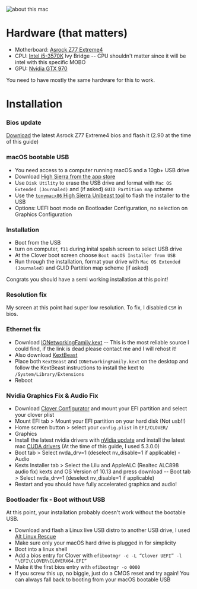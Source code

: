 ![about this mac](~res/img/blog/aboutthismac.png)

# Hardware (that matters)
- Motherboard: [Asrock Z77 Extreme4](https://www.asrock.com/mb/Intel/Z77%20Extreme4/)
- CPU: [Intel i5-3570K](https://ark.intel.com/products/65520) Ivy Bridge -- CPU shouldn't matter since it will be intel with this specific MOBO
- GPU: [Nvidia GTX 970](https://www.geforce.com/hardware/desktop-gpus/geforce-gtx-970)

You need to have mostly the same hardware for this to work. 

# Installation

### Bios update
[Download](https://www.asrock.com/mb/Intel/Z77%20Extreme4/#BIOS) the latest Asrock Z77 Extreme4 bios and flash it (2.90 at the time of this guide)


### macOS bootable USB
- You need access to a computer running macOS and a 10gb+ USB drive
- Download [High Sierra from the app store](https://itunes.apple.com/us/app/macos-high-sierra/id1246284741?mt=12&l=en-us&ls=1)
- Use `Disk Utility` to erase the USB drive and format with `Mac OS Extended (Journaled)` and (if asked) `GUID Partition map` scheme 
- Use the [`tonymacx86` High Sierra Unibeast tool](https://www.tonymacx86.com/resources/unibeast-8-3-2-high-sierra.383/) to flash the installer to the USB
 - Options: UEFI boot mode on Bootloader Configuration, no selection on Graphics Configuration


### Installation
- Boot from the USB 
 - turn on computer, `f11` during inital spalsh screen to select USB drive
- At the Clover boot screen choose `Boot macOS Installer from USB`
- Run through the installation, format your drive with `Mac OS Extended (Journaled)` and GUID Partition map scheme (if asked)

Congrats you should have a semi working installation at this point!


### Resolution fix
My screen at this point had super low resolution. To fix, I disabled `CSM` in bios.


### Ethernet fix
- Download [IONetworkingFamily.kext](https://www.tonymacx86.com/attachments/ionetworkingfamily-kext-zip.136513/) 
-- This is the most reliable source I could find, if the link is dead please contact me and I will rehost it!
- Also download [KextBeast](https://www.tonymacx86.com/resources/kextbeast.32/)
- Place both `KextBeast` and `IONetworkingFamily.kext` on the desktop and follow the KextBeast instructions to install the kext to `/System/Library/Extensions`
- Reboot


### Nvidia Graphics Fix & Audio Fix
- Download [Clover Configurator](https://mackie100projects.altervista.org/download-clover-configurator/) and mount your EFI partition and select your clover plist
 - Mount EFI tab > Mount your EFI partition on your hard disk (Not usb!!)
 - Home screen button > select your `config.plist` in `EFI/CLOVER/`
- Graphics
 - Install the latest nvidia drivers with [nVidia update](https://github.com/Benjamin-Dobell/nvidia-update) and install the latest mac [CUDA drivers](https://www.nvidia.com/object/mac-driver-archive.html)
(At the time of this guide, I used 5.3.0.0)
 - Boot tab > Select nvda_drv=1 (deselect nv_disable=1 if applicable)
-Audio
 - Kexts Installer tab > Select the Lilu and AppleALC (Realtec ALC898 audio fix) kexts and OS Version of 10.13 and press download -- Boot tab > Select nvda_drv=1 (deselect nv_disable=1 if applicable)
- Restart and you should have fully accelerated graphics and audio!

### Bootloader fix - Boot without USB 
At this point, your installation probably doesn't work without the bootable USB. 
- Download and flash a Linux live USB distro to another USB drive, I used [Alt Linux Rescue](https://en.altlinux.org/Rescue)
- Make sure only your macOS hard drive is plugged in for simplicity
- Boot into a linux shell
- Add a bios entry for Clover with `efibootmgr -c -L “Clover UEFI” -l “\EFI\CLOVER\CLOVERX64.EFI”`
- Make it the first bios entry with `efibootmgr -o 0000`
- If you screw this up, no biggie, just do a CMOS reset and try again! You can always fall back to booting from your macOS bootable USB